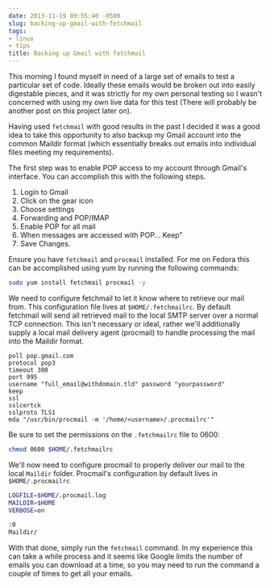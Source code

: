 ```yaml
---
date: 2013-11-19 09:55:40 -0500
slug: backing-up-gmail-with-fetchmail
tags:
- linux
- tips
title: Backing up Gmail with fetchmail
---
```


This morning I found myself in need of a large set of emails to test a
particular set of code. Ideally these emails would be broken out into easily
digestable pieces, and it was strictly for my own personal testing so I wasn't
concerned with using my own live data for this test (There will probably be
another post on this project later on).

Having used `fetchmail` with good results in the past I decided it was a good
idea to take this opportunity to also backup my Gmail account into the common
Maildir format (which essentially breaks out emails into individual files
meeting my requirements).

The first step was to enable POP access to my account through Gmail's
interface. You can accomplish this with the following steps.

1. Login to Gmail
2. Click on the gear icon
3. Choose settings
4. Forwarding and POP/IMAP
5. Enable POP for all mail
6. When messages are accessed with POP... Keep"
7. Save Changes.

Ensure you have `fetchmail` and `procmail` installed. For me on Fedora this can
be accomplished using yum by running the following commands:

```sh
sudo yum install fetchmail procmail -y
```

We need to configure fetchmail to let it know where to retrieve our mail from.
This configuration file lives at `$HOME/.fetchmailrc`. By default fetchmail
will send all retrieved mail to the local SMTP server over a normal TCP
connection. This isn't necessary or ideal, rather we'll additionally supply a
local mail delivery agent (procmail) to handle processing the mail into the
Maildir format.

```
poll pop.gmail.com
protocol pop3
timeout 300
port 995
username "full_email@withdomain.tld" password "yourpassword"
keep
ssl
sslcertck
sslproto TLS1
mda "/usr/bin/procmail -m '/home/<username>/.procmailrc'"
```

Be sure to set the permissions on the `.fetchmailrc` file to 0600:

```sh
chmod 0600 $HOME/.fetchmailrc
```

We'll now need to configure procmail to properly deliver our mail to the local
`Maildir` folder. Procmail's configuration by default lives in
`$HOME/.procmailrc`

```sh
LOGFILE=$HOME/.procmail.log
MAILDIR=$HOME
VERBOSE=on

:0
Maildir/
```

With that done, simply run the `fetchmail` command. In my experience this can
take a while process and it seems like Google limits the number of emails you
can download at a time, so you may need to run the command a couple of times to
get all your emails.
